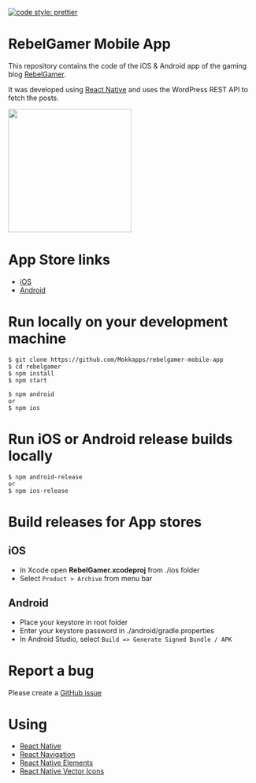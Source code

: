 <p>
  <a href="#badge">
    <img alt="code style: prettier" src="https://img.shields.io/badge/code_style-prettier-ff69b4.svg?style=flat-square">
  </a>
</p>

# RebelGamer Mobile App

This repository contains the code of the iOS & Android app of the gaming blog [RebelGamer](https://www.rebelgamer.de).

It was developed using [React Native](https://facebook.github.io/react-native/) and uses the WordPress REST API to fetch the posts.

<img src="https://i.imgur.com/mzkIeby.png" width="250">

# App Store links

* [iOS](https://itunes.apple.com/de/app/rebelgamer-news-fur-gamer/id1187403828)
* [Android](https://play.google.com/store/apps/details?id=de.rebelgamer.RebelGamerRSS)

# Run locally on your development machine

```
$ git clone https://github.com/Mokkapps/rebelgamer-mobile-app
$ cd rebelgamer
$ npm install
$ npm start

$ npm android
or
$ npm ios
```

# Run iOS or Android release builds locally

```
$ npm android-release
or
$ npm ios-release
```

# Build releases for App stores

## iOS
* In Xcode open __RebelGamer.xcodeproj__ from ./ios folder 
* Select ```Product > Archive``` from menu bar

## Android
* Place your keystore in root folder
* Enter your keystore password in ./android/gradle.properties
* In Android Studio, select `Build => Generate Signed Bundle / APK`

# Report a bug
Please create a [GitHub issue](https://github.com/mokkapps/RebelGamer/issues)

# Using
* [React Native](https://facebook.github.io/react-native/)
* [React Navigation](https://reactnavigation.org/)
* [React Native Elements ](https://react-native-training.github.io/react-native-elements/)
* [React Native Vector Icons](https://github.com/oblador/react-native-vector-icons)
